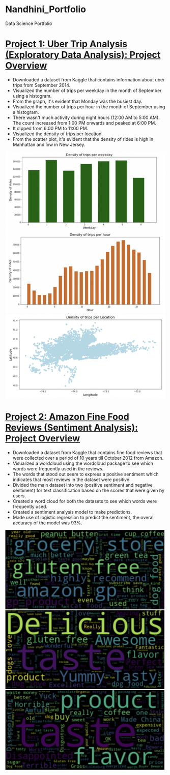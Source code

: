 # Nandhini_Portfolio
Data Science Portfolio

# [Project 1: Uber Trip Analysis (Exploratory Data Analysis): Project Overview](https://github.com/nandhinishankarl/Exploratory-Data-Analysis-Projects/blob/main/Uber%20Trip%20Analysis%20(NYC).ipynb)
 - Downloaded a dataset from Kaggle that contains information about uber trips from September 2014. 
 - Visualized the number of trips per weekday in the month of September using a histogram.
 - From the graph, it's evident that Monday was the busiest day.
 - Visualized the number of trips per hour in the month of September using a histogram. 
 - There wasn't much activity during night hours (12:00 AM to 5:00 AM). The count increased from 1:00 PM onwards and peaked at 6:00 PM.
 - It dipped from 6:00 PM to 11:00 PM. 
 - Visualized the density of trips per location. 
 - From the scatter plot, it's evident that the density of rides is high in Manhattan and low in New Jersey. 

![](images/Screen%20Shot%202022-06-22%20at%207.32.22%20PM.png)
![](images/Screen%20Shot%202022-06-22%20at%207.32.38%20PM.png)
![](images/Screen%20Shot%202022-06-22%20at%207.32.54%20PM.png)

# [Project 2: Amazon Fine Food Reviews (Sentiment Analysis): Project Overview](https://github.com/nandhinishankarl/Sentiment-Analysis-Projects/blob/main/Kaggle%20-%20Amazon%20Fine%20Food%20Reviews-2.ipynb)
- Downloaded a dataset from Kaggle that contains fine food reviews that were collected over a period of 10 years till October 2012 from Amazon.
- Visualized a wordcloud using the wordcloud package to see which words were frequently used in the reviews.
- The words that stood out seem to express a positive sentiment which indicates that most reviews in the dataset were positive.
- Divided the main dataset into two (positive sentiment and negative sentiment) for text classification based on the scores that were given by users.
- Created a word cloud for both the datasets to see which words were frequently used.
- Created a sentiment analysis model to make predictions.
- Made use of logistic regression to predict the sentiment, the overall accuracy of the model was 93%.

<img src="images/Screen%20Shot%202022-07-01%20at%202.22.26%20PM.png" width="500">
<img src="images/Screen%20Shot%202022-07-01%20at%202.22.36%20PM.png" width="500">
<img src="images/Screen%20Shot%202022-07-01%20at%202.22.45%20PM.png" width="500">
